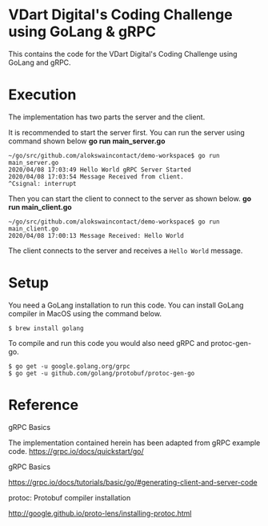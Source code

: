 # VDart Digital's Coding Challenge using GoLang & gRPC
This contains the code for the VDart Digital's Coding Challenge using GoLang and gRPC.


# Execution
The implementation has two parts the server and the client.

It is recommended to start the server first.
You can run the server using command shown below
**go run main_server.go**

```shell
~/go/src/github.com/alokswaincontact/demo-workspace$ go run main_server.go
2020/04/08 17:03:49 Hello World gRPC Server Started
2020/04/08 17:03:54 Message Received from client.
^Csignal: interrupt
```

Then you can start the client to connect to the server as shown below.
**go run main_client.go**

```shell
~/go/src/github.com/alokswaincontact/demo-workspace$ go run main_client.go
2020/04/08 17:00:13 Message Received: Hello World
```
The client connects to the server and receives a `Hello World` message.

# Setup
You need a GoLang installation to run this code. You can install GoLang
compiler in MacOS using the command below.
```shell
$ brew install golang
```

To compile and run this code you would also need gRPC and protoc-gen-go.
```shell
$ go get -u google.golang.org/grpc
$ go get -u github.com/golang/protobuf/protoc-gen-go
```

# Reference
gRPC Basics  

The implementation contained herein has been adapted from gRPC example code.
https://grpc.io/docs/quickstart/go/

gRPC Basics  

https://grpc.io/docs/tutorials/basic/go/#generating-client-and-server-code

protoc: Protobuf compiler installation 

http://google.github.io/proto-lens/installing-protoc.html
